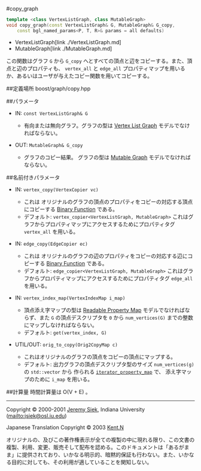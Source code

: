 #copy_graph
```cpp
template <class VertexListGraph, class MutableGraph> 
void copy_graph(const VertexListGraph& G, MutableGraph& G_copy,
    const bgl_named_params<P, T, R>& params = all defaults)
```
* VertexListGraph[link ./VertexListGraph.md]
* MutableGraph[link ./MutableGraph.md]

この関数はグラフ `G` から `G_copy` へとすべての頂点と辺をコピーする。また、頂点と辺のプロパティも、 `vertex_all` と `edge_all` プロパティマップを用いるか、あるいはユーザが与えたコピー関数を用いてコピーする。


##定義場所
boost/graph/copy.hpp


##パラメータ

- IN: `const VertexListGraph& G`
	- 有向または無向グラフ。グラフの型は [Vertex List Graph](VertexListGraph.md) モデルでなければならない。

- OUT: `MutableGraph& G_copy`
	- グラフのコピー結果。 グラフの型は [Mutable Graph](MutableGraph.md) モデルでなければならない。


##名前付きパラメータ

- IN: `vertex_copy(VertexCopier vc)`
	- これは オリジナルのグラフの頂点のプロパティをコピーの対応する頂点にコピーする [Binary Function](http://www.sgi.com/tech/stl/BinaryFunction.html) である。
	- デフォルト: `vertex_copier<VertexListGraph, MutableGraph>` これはグラフからプロパティマップにアクセスするためにプロパティタグ `vertex_all` を用いる。

- IN: `edge_copy(EdgeCopier ec)`
	- これは オリジナルのグラフの辺のプロパティをコピーの対応する辺にコピーする [Binary Function](http://www.sgi.com/tech/stl/BinaryFunction.html) である。
	- デフォルト: `edge_copier<VertexListGraph, MutableGraph>` これはグラフからプロパティマップにアクセスするためにプロパティタグ `edge_all` を用いる。

- IN: `vertex_index_map(VertexIndexMap i_map)`
	- 頂点添え字マップの型は [Readable Property Map](../property_map/ReadablePropertyMap.md) モデルでなければならず、また `G` の頂点デスクリプタを `0` から `num_vertices(G)` までの整数にマップしなければならない。
	- デフォルト: `get(vertex_index, G)`

- UTIL/OUT: `orig_to_copy(Orig2CopyMap c)`
	- これはオリジナルのグラフの頂点をコピーの頂点にマップする。
	- デフォルト: 出力グラフの頂点デスクリプタ型のサイズ `num_vertices(g)` の `std::vector` から 作られる [`iterator_property_map`](../property_map/iterator_property_map.md) で、 添え字マップのために `i_map` を用いる。


##計算量
時間計算量は O(V + E) 。


***
Copyright © 2000-2001 [Jeremy Siek](http://www.boost.org/doc/libs/1_31_0/people/jeremy_siek.htm), Indiana University (<mailto:jsiek@osl.iu.edu>)

Japanese Translation Copyright © 2003 [Kent.N](mailto:kn@mm.neweb.ne.jp)

オリジナルの、及びこの著作権表示が全ての複製の中に現れる限り、この文書の複製、利用、変更、販売そして配布を認める。このドキュメントは「あるがまま」に提供されており、いかなる明示的、暗黙的保証も行わない。また、いかなる目的に対しても、その利用が適していることを関知しない。

